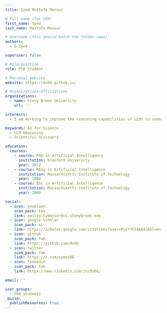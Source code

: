 ```yaml
---
title: Syed Mostofa Monsur

# Full name (for SEO)
first_name: Syed
last_name: Mostofa Monsur

# Username (this should match the folder name)
authors:
  - G-Syed

superuser: false

# Role/position
role: PhD Student

# Personal website
website: https://dv66.github.io/

# Organizations/Affiliations
organizations:
  - name: Stony Brook University
    url: ''

interests:
  - I am working to improve the reasoning capabilities of LLMs to understand scientific text. That includes applying NLP/AI techniques to improve how these models interpret and reason over complex scientific literature. I am broadly interested in extending these techniques to assist scientific discoveries and support research innovation through AI models.

Keywords: AI for Science
  - LLM Reasoning
  - Scientific Discovery

education:
  courses:
    - course: PhD in Artificial Intelligence
      institution: Stanford University
      year: 2012
    - course: MEng in Artificial Intelligence
      institution: Massachusetts Institute of Technology
      year: 2009
    - course: BSc in Artificial Intelligence
      institution: Massachusetts Institute of Technology
      year: 2008

social:
  - icon: envelope
    icon_pack: fas
    link: mailto:symonsur@cs.stonybrook.edu
  - icon: google-scholar
    icon_pack: ai
    link: https://scholar.google.com/citations?user=PusYfFIAAAAJ&hl=en
  - icon: github
    icon_pack: fab
    link: https://github.com/dv66
  - icon: twitter
    icon_pack: fab
    link: https://x.com/symos66
  - icon: linkedin
    icon_pack: fab
    link: https://www.linkedin.com/in/dv66/

email: ''

user_groups:
  - PhD Students
_build:
  publishResources: true
---
```

